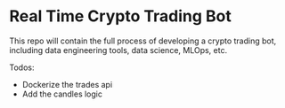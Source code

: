 # Real Time Crypto Trading Bot

This repo will contain the full process of developing a crypto trading bot, including data engineering tools, data science, MLOps, etc.

Todos: 
- Dockerize the trades api
- Add the candles logic